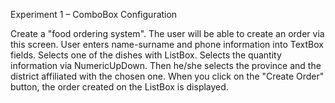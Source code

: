 Experiment 1 – ComboBox Configuration

Create a "food ordering system". The user will be able to create an order via this screen. User
enters name-surname and phone information into TextBox fields. Selects one of the dishes with
ListBox. Selects the quantity information via NumericUpDown. Then he/she selects the province
and the district affiliated with the chosen one. When you click on the "Create Order" button, the
order created on the ListBox is displayed.
